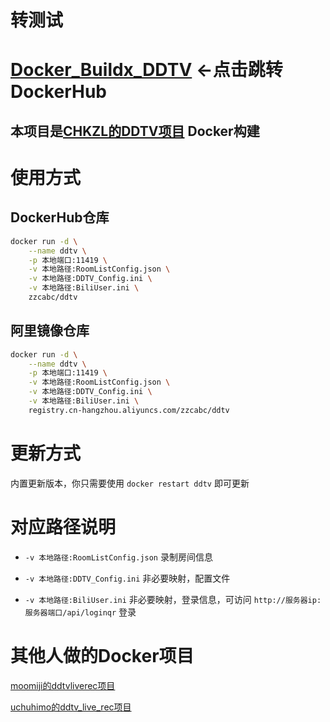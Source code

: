 # 转测试 

# [Docker_Buildx_DDTV](https://hub.docker.com/r/zzcabc/ddtv) <-点击跳转DockerHub

## 本项目是[CHKZL的DDTV项目](https://github.com/CHKZL/DDTV) Docker构建

# 使用方式
## DockerHub仓库
```sh
docker run -d \
    --name ddtv \
    -p 本地端口:11419 \
    -v 本地路径:RoomListConfig.json	\
    -v 本地路径:DDTV_Config.ini \
    -v 本地路径:BiliUser.ini \
    zzcabc/ddtv
```

## 阿里镜像仓库
```sh
docker run -d \
    --name ddtv \
    -p 本地端口:11419 \
    -v 本地路径:RoomListConfig.json	\
    -v 本地路径:DDTV_Config.ini \
    -v 本地路径:BiliUser.ini \
    registry.cn-hangzhou.aliyuncs.com/zzcabc/ddtv
```

# 更新方式

内置更新版本，你只需要使用 `docker restart ddtv` 即可更新

# 对应路径说明
- `-v 本地路径:RoomListConfig.json` 录制房间信息

- `-v 本地路径:DDTV_Config.ini` 非必要映射，配置文件

- `-v 本地路径:BiliUser.ini` 非必要映射，登录信息，可访问 `http://服务器ip:服务器端口/api/loginqr` 登录


# 其他人做的Docker项目

[moomiji的ddtvliverec项目](https://hub.docker.com/r/moomiji/ddtvliverec)

[uchuhimo的ddtv_live_rec项目](https://hub.docker.com/r/uchuhimo/ddtv_live_rec)

